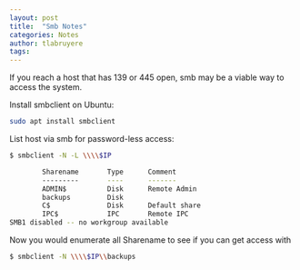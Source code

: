 ```yaml
---
layout: post
title:  "Smb Notes"
categories: Notes
author: tlabruyere
tags: 
---
```


If you reach a host that has 139 or 445 open, smb may be a viable way to access the system.

Install smbclient on Ubuntu:

```bash
sudo apt install smbclient
```

List host via smb for password-less access:

```bash
$ smbclient -N -L \\\\$IP

        Sharename       Type      Comment
        ---------       ----      -------
        ADMIN$          Disk      Remote Admin
        backups         Disk      
        C$              Disk      Default share
        IPC$            IPC       Remote IPC
SMB1 disabled -- no workgroup available
```

Now you would enumerate all Sharename to see if you can get access with 

```bash
$ smbclient -N \\\\$IP\\backups
```




